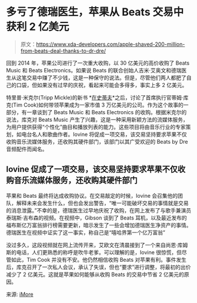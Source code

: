 # 多亏了德瑞医生，苹果从 Beats 交易中获利 2 亿美元

> 原文：<https://www.xda-developers.com/apple-shaved-200-million-from-beats-deal-thanks-to-dr-dre/>

回到 2014 年，苹果公司进行了一次重大收购，以 30 亿美元的高价收购了 Beats Music 和 Beats Electronics。如果说 Beats 的联合创始人吉米·艾奥文和德瑞医生从这笔交易中赚了不少钱，这是一种保守的说法。但是，尽管他们两人都肥了自己的口袋，但如果没有过早的庆祝，看起来可能会多得多，事实上多 2 亿美元。

特里普·米克尔(Tripp Mickle)的新书 *[在史蒂夫](https://www.harperacademic.com/book/9780063009813/after-steve/)*之后，讨论了首席执行官蒂姆·库克(Tim Cook)如何带领苹果成为一家市值 3 万亿美元的公司。作为这个故事的一部分，有一章谈到了 Beats Music 和 Beats Electronics 的收购。根据米克尔的说法，库克对 Beats Music 产生了兴趣，这是一种采用新颖方法的流媒体服务，为用户提供获得“个性化”曲目和播放列表的能力。这些项目将由音乐行业的专家策划，如电台名人和歌曲作者。Iovine 将促成一项交易，该交易坚持要求苹果不仅收购音乐流媒体服务，还收购其硬件部门，该部门以其广受欢迎的 Beats by Dre 音频配件而闻名。

## Iovine 促成了一项交易，该交易坚持要求苹果不仅收购音乐流媒体服务，还收购其硬件部门

苹果和 Beats 最终将达成收购协议。在交易敲定的时候，Iovine 会召集他的团队，解释未来会发生什么，但也会发出警告，“唯一可能破坏交易的事情就是交易的消息泄露。”不幸的是，德瑞医生过早地庆祝了收购，在网上发布了与歌手兼演员泰瑞斯·吉布森的视频。在视频中，Gibson 谈到了 Beats 耳机，以及最近发布的福布斯亿万富翁排行榜需要更新，暗示发生了一些会增加德瑞医生净资产的事情。德瑞医生在视频中证实了这一事实，称自己是“嘻哈界第一个亿万富翁”

没过多久，这段视频就在网上流传开来，艾欧文在清晨接到了一个来自尚恩·库姆斯的电话，人们更熟悉的称呼是吹牛老爹。可以理解的是，Iovine 很惊慌，但尽管如此，Tim Cook 并没有不安。他仍然相信收购 Beats 对苹果有利。事件发生后，库克召开了一次私人会议，承认了失误，但也“要求”进行调整，将最初的出价减少了 2 亿美元。这就是苹果如何能够从收购 Beats 的交易中节省 2 亿美元的原因。

来源: [iMore](https://www.imore.com/revealed-dr-dre-leaking-apple-beats-deal-early-cost-him-200-million)